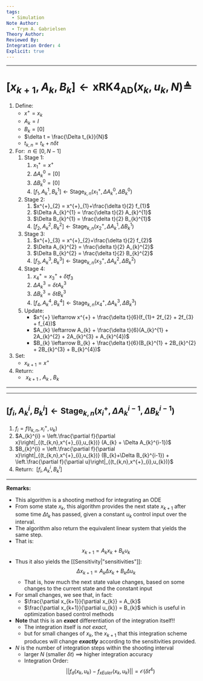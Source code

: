 ```yaml
---
tags:
  - Simulation
Note Author:
  - Trym A. Gabrielsen
Theory Author: 
Reviewed By: 
Integration Order: 4
Explicit: true
---
```

---
# $[x_{k+1},A_{k},B_{k}] \leftarrow \text{xRK4}_{\text{AD}}(x_{k},u_{k},N) \triangleq$

1) $\text{Define:}$
	- $x^{+} = x_{k}$
	- $A_{k} = I$
	- $B_{k}= [0]$
	- $\delta t = \frac{\Delta t_{k}}{N}$
	- $t_{k,n} = t_{k}+n\delta t$
2) $\text{For:} ~~ n\in[0,N-1]$
	1) $\text{Stage 1:}$
		1) $x^{+}_{1} = x^{+}$
		2) $\Delta A_{k}^{0} = [0]$
		3) $\Delta B_{k}^{0} = [0]$
		4) $[f_{1},A_{k}^{1},B_{k}^{1}] \leftarrow \text{Stage}_{k,n}(x^{+}_{1},\Delta A_{k}^{0},\Delta B_{k}^{0})$
	2) $\text{Stage 2:}$
		1) $x^{+}_{2} = x^{+}_{1}+\frac{\delta t}{2} f_{1}$
		2) $\Delta A_{k}^{1} = \frac{\delta t}{2} A_{k}^{1}$
		3) $\Delta B_{k}^{1} = \frac{\delta t}{2} B_{k}^{1}$
		4) $[f_{2},A_{k}^{2},B_{k}^{2}] \leftarrow \text{Stage}_{k,n}(x^{+}_{2},\Delta A_{k}^{1},\Delta B_{k}^{1})$
	3) $\text{Stage 3:}$
		1) $x^{+}_{3} = x^{+}_{2}+\frac{\delta t}{2} f_{2}$
		2) $\Delta A_{k}^{2} = \frac{\delta t}{2} A_{k}^{2}$
		3) $\Delta B_{k}^{2} = \frac{\delta t}{2} B_{k}^{2}$
		4) $[f_{3},A_{k}^{3},B_{k}^{3}] \leftarrow \text{Stage}_{k,n}(x^{+}_{3},\Delta A_{k}^{2},\Delta B_{k}^{2})$
	4) $\text{Stage 4:}$
		1) $x^{+}_{4} = x^{+}_{3}+\delta t f_{3}$
		2) $\Delta A_{k}^{3} = \delta t A_{k}^{3}$
		3) $\Delta B_{k}^{3} = \delta t B_{k}^{3}$
		4) $[f_{4},A_{k}^{4},B_{k}^{4}] \leftarrow \text{Stage}_{k,n}(x^{+}_{4},\Delta A_{k}^{3},\Delta B_{k}^{3})$
	5) $\text{Update:}$
		- $x^{+} \leftarrow x^{+} + \frac{\delta t}{6}(f_{1}+ 2f_{2} + 2f_{3} + f_{4})$
		- $A_{k} \leftarrow A_{k} + \frac{\delta t}{6}(A_{k}^{1} + 2A_{k}^{2} + 2A_{k}^{3} + A_{k}^{4})$
		- $B_{k} \leftarrow B_{k} + \frac{\delta t}{6}(B_{k}^{1} + 2B_{k}^{2} + 2B_{k}^{3} + B_{k}^{4})$
3) $\text{Set:}$
	- $x_{k+1} = x^{+}$
4) $\text{Return:}$
	- $~x_{k+1} ~, ~A_{k} ~, ~B_{k}$
---

---
## $[f_{i},A_{k}^{i},B_{k}^{i}] \leftarrow \text{Stage}_{k,n}(x^{+}_{i},\Delta A_{k}^{i-1},\Delta B_{k}^{i-1})$
1) $f_{i} = f(t_{k,n},x^{+}_{i},u_{k})$
2) $A_{k}^{i} = \left.\frac{\partial f}{\partial x}\right|_{(t_{k,n},x^{+}_{i},u_{k})} (A_{k} + \Delta A_{k}^{i-1})$
3) $B_{k}^{i} = \left.\frac{\partial f}{\partial x}\right|_{(t_{k,n},x^{+}_{i},u_{k})} (B_{k}+\Delta B_{k}^{i-1}) + \left.\frac{\partial f}{\partial u}\right|_{(t_{k,n},x^{+}_{i},u_{k})}$
4) $\text{Return:}~~[f_{i},A_{k}^{i},B_{k}^{i}]$
---


**Remarks:**
- This algorithm is a shooting method for integrating an ODE
- From some state $x_{k}$, this algorithm provides the next state $x_{k+1}$ after some time $\Delta t_{k}$ has passed, given a constant $u_{k}$ control input over the interval.
- The algorithm also return the equivalent linear system that yields the same step.
- That is: $$x_{k+1} = A_{k}x_{k} + B_{k}u_{k}$$
- Thus it also yields the [[Sensitivity|"sensitivities"]]: $$\Delta x_{k+1}= A_{k}\Delta x_{k}+ B_{k}\Delta u_{k}$$
	- That is, how much the next state value changes, based on some changes to the current state and the constant input
- For small changes, we see that, in fact:
	- $\frac{\partial x_{k+1}}{\partial x_{k}} = A_{k}$
	- $\frac{\partial x_{k+1}}{\partial u_{k}} = B_{k}$
	which is useful in optimization based control methods
- **Note** that this is an ***exact*** differentiation of the integration itself!!
	- The integration itself is *not exact*,
	- but for small changes of $x_{k}$, the $x_{k+1}$ that this integration scheme produces will change ***exactly*** according to the sensitivities provided.
- $N$ is the number of integration steps within the shooting interval
	- larger $N$ (smaller $\delta t$) $\implies$ higher integration accuracy
	- Integration Order:$$||f_{d}(x_{k},u_{k}) - f_{xEuler}(x_{k},u_{k})|| = \mathcal{O}(\delta t^{4})$$


